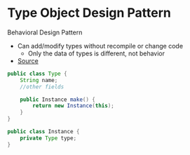 # Type Object Design Pattern

Behavioral Design Pattern

- Can add/modify types without recompile or change code
  - Only the data of types is different, not behavior
- [Source](https://gameprogrammingpatterns.com/type-object.html)

```java
public class Type {
    String name;
    //other fields

    public Instance make() {
        return new Instance(this);
    }
}

public class Instance {
    private Type type;
}
```
